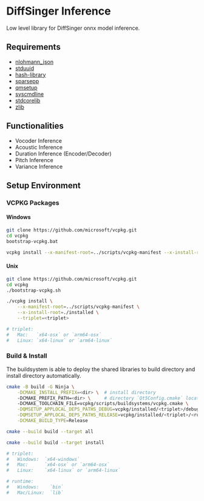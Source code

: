 # DiffSinger Inference

Low level library for DiffSinger onnx model inference.

## Requirements

+ [nlohmann_json](https://github.com/nlohmann/json)
+ [stduuid](https://github.com/mariusbancila/stduuid)
+ [hash-library](https://github.com/stbrumme/hash-library)
+ [sparsepp](https://github.com/greg7mdp/sparsepp)
+ [qmsetup](https://github.com/stdware/qmsetup)
+ [syscmdline](https://github.com/SineStriker/syscmdline)
+ [stdcorelib](https://github.com/SineStriker/stdcorelib)
+ [zlib](https://github.com/madler/zlib)

## Functionalities

+ Vocoder Inference
+ Acoustic Inference
+ Duration Inference (Encoder/Decoder)
+ Pitch Inference
+ Variance Inference

## Setup Environment

### VCPKG Packages

#### Windows
```sh
git clone https://github.com/microsoft/vcpkg.git
cd vcpkg
bootstrap-vcpkg.bat

vcpkg install --x-manifest-root=../scripts/vcpkg-manifest --x-install-root=./installed --triplet=x64-windows
```

#### Unix
```sh
git clone https://github.com/microsoft/vcpkg.git
cd vcpkg
./bootstrap-vcpkg.sh

./vcpkg install \
    --x-manifest-root=../scripts/vcpkg-manifest \
    --x-install-root=./installed \
    --triplet=<triplet>

# triplet:
#   Mac:   `x64-osx` or `arm64-osx`
#   Linux: `x64-linux` or `arm64-linux`
```

### Build & Install

<!-- If you have installed the required libraries specified in `scripts/vcpkg-manifest/vcpkg.json`, you can skip setting VCPKG variables so long as you make sure CMake can find them. -->

The buildsystem is able to deploy the shared libraries to build directory and install directory automatically.

```sh
cmake -B build -G Ninja \
    -DCMAKE_INSTALL_PREFIX=<dir> \  # install directory
    -DCMAKE_PREFIX_PATH=<dir> \     # directory `Qt5Config.cmake` locates
    -DCMAKE_TOOLCHAIN_FILE=vcpkg/scripts/buildsystems/vcpkg.cmake \
    -DQMSETUP_APPLOCAL_DEPS_PATHS_DEBUG=vcpkg/installed/<triplet>/debug/<runtime> \
    -DQMSETUP_APPLOCAL_DEPS_PATHS_RELEASE=vcpkg/installed/<triplet>/<runtime> \
    -DCMAKE_BUILD_TYPE=Release

cmake --build build --target all

cmake --build build --target install

# triplet:
#   Windows:  `x64-windows` 
#   Mac:      `x64-osx` or `arm64-osx`
#   Linux:    `x64-linux` or `arm64-linux`

# runtime:
#   Windows:    `bin`
#   Mac/Linux:  `lib`
```